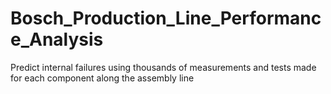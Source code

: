 # Bosch_Production_Line_Performance_Analysis
Predict internal failures using thousands of measurements and tests made for each component along the assembly line
